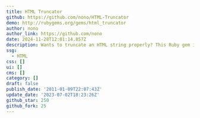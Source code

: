 ```yaml
---
title: HTML Truncator
github: https://github.com/nono/HTML-Truncator
demo: http://rubygems.org/gems/html_truncator
author: nono
author_link: https://github.com/nono
date: 2024-11-28T12:01:14.857Z
description: Wants to truncate an HTML string properly? This Ruby gem is for you.
ssg:
  - HTML
css: []
ui: []
cms: []
category: []
draft: false
publish_date: '2011-01-09T22:07:43Z'
update_date: '2023-07-02T18:23:26Z'
github_star: 250
github_fork: 25
---
```

